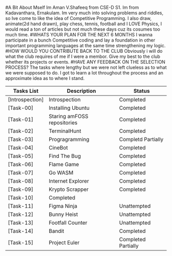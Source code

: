 #A Bit About Mself
Im Aman V.Shafeeq from CSE-D S1. Im from Kadavanthara, Ernakulam. Im very much into solving problems and riddles, so Ive come to like the idea of Competitive Programming. I also draw, animate(2d hand drawn), play chess, tennis, football and I LOVE Physics, I would read a ton of articles but not much these days cuz its cosumes too much time.
#WHATS YOUR PLAN FOR THE NEXT 6 MONTHS
I wanna participate in a bunch Competitive coding and lay a foundation in other important programming languages at the same time strengthening my logic.
#HOW WOULD YOU CONTRIBUTE BACK TO THE CLUB
Obviously i will do what the club requires of me if I were a membor. Give my best to the club whether its projects or events.
#HAVE ANY FEEDBACK ON THE SELECTION PROCESS?
The tasks where lengthy but we were not left clueless as to what we were supposed to do. I got to learn a lot throughout the process and an approximate idea as to where I stand.

 **Tasks List**|**Description**|**Status**
--------------|---------------|---------------
[Introspection]|Introspection|Completed
[Task-00]|Installing Ubuntu|Completed
[Task-01]|Staring amFOSS repositories|Completed
[Task-02]|TerminalHunt|Completed
[Task-03]|Progragramming|Completd Partially
[Task-04]|CineBot|Completed
[Task-05]|Find The Bug|Completed
[Task-06]|Flame Game|Completed
[Task-07]|Go WASM|Completed
[Task-08]|Internet Explorer|Completed
[Task-09]|Krypto Scrapper|Completed
[Task-10]|Completed
[Task-11]|Figma Ninja|Unattempted
[Task-12]|Bunny Heist|Unattempted
[Task-13]|Footfall Counter|Unattempted
[Task-14]|Bandit|Completed
[Task-15]|Project Euler|Completed Partially
